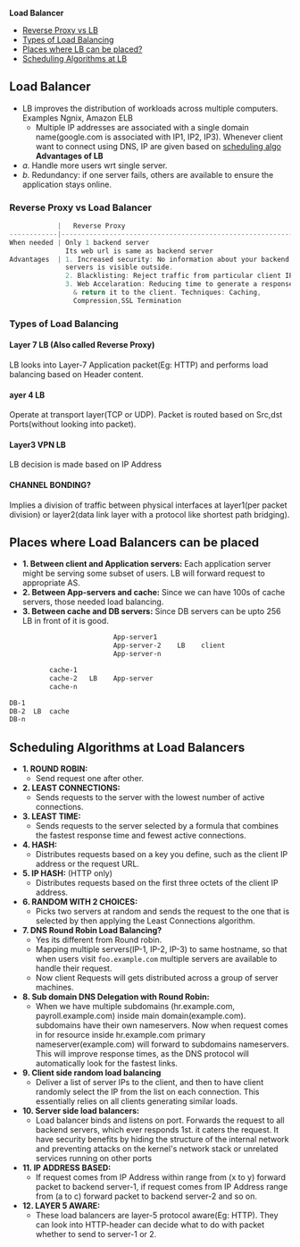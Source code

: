 **Load Balancer**
- [Reverse Proxy vs LB](#vs)
- [Types of Load Balancing](#ty)
- [Places where LB can be placed?](#p)
- [Scheduling Algorithms at LB](#s)

## Load Balancer
- LB improves the distribution of workloads across multiple computers. Examples Ngnix, Amazon ELB
  - Multiple IP addresses are associated with a single domain name(google.com is associated with IP1, IP2, IP3). Whenever client want to connect using DNS, IP are given based on [scheduling algo](Scheduling_Algo_of_Load_Balancers.md)
**Advantages of LB**
- *a.* Handle more users wrt single server.
- *b.* Redundancy: if one server fails, others are available to ensure the application stays online.

<a name=vs></a>
### Reverse Proxy vs Load Balancer
```c
            |   Reverse Proxy                                           |            Load Balancer
------------|-----------------------------------------------------------|------------------------------------
When needed | Only 1 backend server                                     | Multiple servers handling incoming requests
              Its web url is same as backend server                     | All servers mostly hold same content
Advantages  | 1. Increased security: No information about your backend  | 1. Handle more users than with a single server.
              servers is visible outside.                               | 2. Redundancy: if one server fails, others are available to ensure the application stays online.
              2. Blacklisting: Reject traffic from particular client IP |
              3. Web Accelaration: Reducing time to generate a response
                & return it to the client. Techniques: Caching, 
                Compression,SSL Termination
```

<a name=ty></a>
### Types of Load Balancing
#### Layer 7 LB (Also called Reverse Proxy)
LB looks into Layer-7 Application packet(Eg: HTTP) and performs load balancing based on Header content.
#### ayer 4 LB 
Operate at transport layer(TCP or UDP). Packet is routed based on Src,dst Ports(without looking into packet).
#### Layer3 VPN LB
LB decision is made based on IP Address
#### CHANNEL BONDING?
Implies a division of traffic between physical interfaces at layer1(per packet division) or layer2(data link layer with a protocol like shortest path bridging).

<a name=p></a>
## Places where Load Balancers can be placed
- **1. Between client and Application servers:** Each application server might be serving some subset of users. LB will forward request to appropriate AS.
- **2. Between App-servers and cache:** Since we can have 100s of cache servers, those needed load balancing.
- **3. Between cache and DB servers:** Since DB servers can be upto 256 LB in front of it is good.
```html
                          App-server1
                          App-server-2    LB    client
                          App-server-n

          cache-1
          cache-2   LB    App-server 
          cache-n

DB-1  
DB-2  LB  cache
DB-n
```

<a name=s></a>
## Scheduling Algorithms at Load Balancers
- **1. ROUND ROBIN:**    
  - Send request one after other.
- **2. LEAST CONNECTIONS:**
  - Sends requests to the server with the lowest number of active connections.
- **3. LEAST TIME:** 
  - Sends requests to the server selected by a formula that combines the fastest response time and fewest active connections.
- **4. HASH:** 
  - Distributes requests based on a key you define, such as the client IP address or the request URL.
- **5. IP HASH:** (HTTP only) 
  - Distributes requests based on the first three octets of the client IP address.
- **6. RANDOM WITH 2 CHOICES:**
  - Picks two servers at random and sends the request to the one that is selected by then applying the Least Connections algorithm.
- **7. DNS Round Robin Load Balancing?** 
  - Yes its different from Round robin.
  - Mapping multiple servers(IP-1, IP-2, IP-3) to same hostname, so that when users visit `foo.example.com` multiple servers are available to handle their request.
  - Now client Requests will gets distributed across a group of server machines.
- **8. Sub domain DNS Delegation with Round Robin:**    
  - When we have multiple subdomains (hr.example.com, payroll.example.com) inside main domain(example.com). subdomains have their own nameservers. Now when request comes in for resource inside hr.example.com primary nameserver(example.com) will forward to subdomains nameservers. This will improve response times, as the DNS protocol will automatically look for the fastest links.
- **9. Client side random load balancing**
  - Deliver a list of server IPs to the client, and then to have client randomly select the IP from the list on each connection. This essentially relies on all clients generating similar loads. 
- **10. Server side load balancers:** 
  - Load balancer binds and listens on port. Forwards the request to all backend servers, which ever responds 1st. it caters the request. It have security benefits by hiding the structure of the internal network and preventing attacks on the kernel's network stack or unrelated services running on other ports
- **11. IP ADDRESS BASED:**    
  - If request comes from IP Address within range from (x to y) forward packet to backend server-1, if request comes from IP Address range from (a to c) forward packet to backend server-2 and so on.
- **12. LAYER 5 AWARE:**    
  - These load balancers are layer-5 protocol aware(Eg: HTTP). They can look into HTTP-header can decide what to do with packet whether to send to server-1 or 2.
